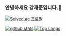### 안녕하세요 강재준입니다.👋
<!-- 백준 티어 연결 -->
[![Solved.ac
프로필](http://mazassumnida.wtf/api/v2/generate_badge?boj=BBZJUN)](https://solved.ac/BBZJUN)

<!-- -->
[![github stats](https://github-readme-stats.vercel.app/api?username=bbzjun&show_icons=true&hide_border=true)](https://github.com/bbzjun) [![Top Langs](https://github-readme-stats.vercel.app/api/top-langs/?username=bbzjun&layout=compact)](https://github.com/bbzjun)


<!--
**bbzjun/bbzjun** is a ✨ _special_ ✨ repository because its `README.md` (this file) appears on your GitHub profile.

Here are some ideas to get you started:

- 🔭 I’m currently working on ...
- 🌱 I’m currently learning ...
- 👯 I’m looking to collaborate on ...
- 🤔 I’m looking for help with ...
- 💬 Ask me about ...
- 📫 How to reach me: ...
- 😄 Pronouns: ...
- ⚡ Fun fact: ...
-->

